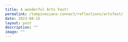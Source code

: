 ```yaml
---
title: A wonderful Arts Fest!
permalink: /tampinesians-connect/reflections/artsfest/
date: 2023-08-15
layout: post
description: ""
image: ""
---
```

